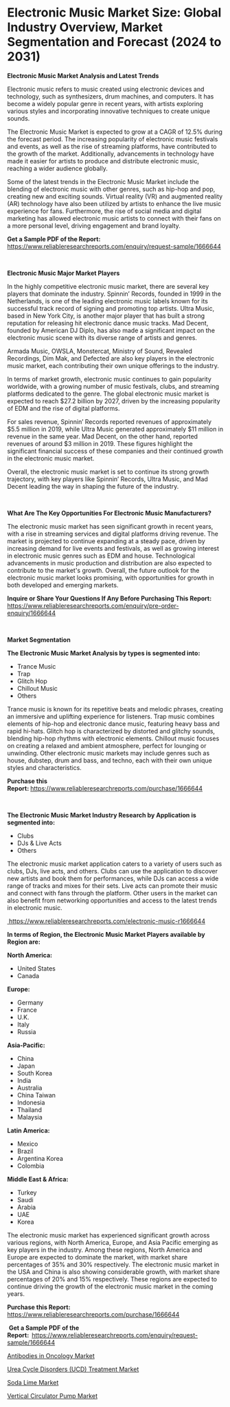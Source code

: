 <p><h1>Electronic Music Market Size: Global Industry Overview, Market Segmentation and Forecast (2024 to 2031)</h1></p><p><strong>Electronic Music Market Analysis and Latest Trends</strong></p>
<p><p>Electronic music refers to music created using electronic devices and technology, such as synthesizers, drum machines, and computers. It has become a widely popular genre in recent years, with artists exploring various styles and incorporating innovative techniques to create unique sounds.</p><p>The Electronic Music Market is expected to grow at a CAGR of 12.5% during the forecast period. The increasing popularity of electronic music festivals and events, as well as the rise of streaming platforms, have contributed to the growth of the market. Additionally, advancements in technology have made it easier for artists to produce and distribute electronic music, reaching a wider audience globally.</p><p>Some of the latest trends in the Electronic Music Market include the blending of electronic music with other genres, such as hip-hop and pop, creating new and exciting sounds. Virtual reality (VR) and augmented reality (AR) technology have also been utilized by artists to enhance the live music experience for fans. Furthermore, the rise of social media and digital marketing has allowed electronic music artists to connect with their fans on a more personal level, driving engagement and brand loyalty.</p></p>
<p><strong>Get a Sample PDF of the Report:&nbsp;</strong> <a href="https://www.reliableresearchreports.com/enquiry/request-sample/1666644">https://www.reliableresearchreports.com/enquiry/request-sample/1666644</a></p>
<p>&nbsp;</p>
<p><strong>Electronic Music Major Market Players</strong></p>
<p><p>In the highly competitive electronic music market, there are several key players that dominate the industry. Spinnin’ Records, founded in 1999 in the Netherlands, is one of the leading electronic music labels known for its successful track record of signing and promoting top artists. Ultra Music, based in New York City, is another major player that has built a strong reputation for releasing hit electronic dance music tracks. Mad Decent, founded by American DJ Diplo, has also made a significant impact on the electronic music scene with its diverse range of artists and genres.</p><p>Armada Music, OWSLA, Monstercat, Ministry of Sound, Revealed Recordings, Dim Mak, and Defected are also key players in the electronic music market, each contributing their own unique offerings to the industry.</p><p>In terms of market growth, electronic music continues to gain popularity worldwide, with a growing number of music festivals, clubs, and streaming platforms dedicated to the genre. The global electronic music market is expected to reach $27.2 billion by 2027, driven by the increasing popularity of EDM and the rise of digital platforms.</p><p>For sales revenue, Spinnin’ Records reported revenues of approximately $5.5 million in 2019, while Ultra Music generated approximately $11 million in revenue in the same year. Mad Decent, on the other hand, reported revenues of around $3 million in 2019. These figures highlight the significant financial success of these companies and their continued growth in the electronic music market.</p><p>Overall, the electronic music market is set to continue its strong growth trajectory, with key players like Spinnin’ Records, Ultra Music, and Mad Decent leading the way in shaping the future of the industry.</p></p>
<p>&nbsp;</p>
<p><strong>What Are The Key Opportunities For Electronic Music Manufacturers?</strong></p>
<p><p>The electronic music market has seen significant growth in recent years, with a rise in streaming services and digital platforms driving revenue. The market is projected to continue expanding at a steady pace, driven by increasing demand for live events and festivals, as well as growing interest in electronic music genres such as EDM and house. Technological advancements in music production and distribution are also expected to contribute to the market's growth. Overall, the future outlook for the electronic music market looks promising, with opportunities for growth in both developed and emerging markets.</p></p>
<p><strong>Inquire or Share Your Questions If Any Before Purchasing This Report:</strong> <a href="https://www.reliableresearchreports.com/enquiry/pre-order-enquiry/1666644">https://www.reliableresearchreports.com/enquiry/pre-order-enquiry/1666644</a></p>
<p>&nbsp;</p>
<p><strong>Market Segmentation</strong></p>
<p><strong>The Electronic Music Market Analysis by types is segmented into:</strong></p>
<p><ul><li>Trance Music</li><li>Trap</li><li>Glitch Hop</li><li>Chillout Music</li><li>Others</li></ul></p>
<p><p>Trance music is known for its repetitive beats and melodic phrases, creating an immersive and uplifting experience for listeners. Trap music combines elements of hip-hop and electronic dance music, featuring heavy bass and rapid hi-hats. Glitch hop is characterized by distorted and glitchy sounds, blending hip-hop rhythms with electronic elements. Chillout music focuses on creating a relaxed and ambient atmosphere, perfect for lounging or unwinding. Other electronic music markets may include genres such as house, dubstep, drum and bass, and techno, each with their own unique styles and characteristics.</p></p>
<p><strong>Purchase this Report:&nbsp;</strong><a href="https://www.reliableresearchreports.com/purchase/1666644">https://www.reliableresearchreports.com/purchase/1666644</a></p>
<p>&nbsp;</p>
<p><strong>The Electronic Music Market Industry Research by Application is segmented into:</strong></p>
<p><ul><li>Clubs</li><li>DJs & Live Acts</li><li>Others</li></ul></p>
<p><p>The electronic music market application caters to a variety of users such as clubs, DJs, live acts, and others. Clubs can use the application to discover new artists and book them for performances, while DJs can access a wide range of tracks and mixes for their sets. Live acts can promote their music and connect with fans through the platform. Other users in the market can also benefit from networking opportunities and access to the latest trends in electronic music.</p></p>
<p><a href="https://www.reliableresearchreports.com/electronic-music-r1666644">&nbsp;https://www.reliableresearchreports.com/electronic-music-r1666644</a></p>
<p><strong>In terms of Region, the Electronic Music Market Players available by Region are:</strong></p>
<p>
    <p> <strong> North America: </strong>
        <ul>
            <li>United States</li>
            <li>Canada</li>
        </ul>
        </p> 
    <p> <strong> Europe: </strong>
        <ul>
            <li>Germany</li>
            <li>France</li>
            <li>U.K.</li>
            <li>Italy</li>
            <li>Russia</li>
        </ul>
        </p> 
    <p> <strong> Asia-Pacific: </strong>
        <ul>
            <li>China</li>
            <li>Japan</li>
            <li>South Korea</li>
            <li>India</li>
            <li>Australia</li>
            <li>China Taiwan</li>
            <li>Indonesia</li>
            <li>Thailand</li>
            <li>Malaysia</li>
        </ul>
        </p> 
    <p> <strong> Latin America: </strong>
        <ul>
            <li>Mexico</li>
            <li>Brazil</li>
            <li>Argentina Korea</li>
            <li>Colombia</li>
        </ul>
        </p> 
    <p> <strong> Middle East & Africa: </strong>
        <ul>
            <li>Turkey</li>
            <li>Saudi</li>
            <li>Arabia</li>
            <li>UAE</li>
            <li>Korea</li>
        </ul>
    </p>
    </p>
<p><p>The electronic music market has experienced significant growth across various regions, with North America, Europe, and Asia Pacific emerging as key players in the industry. Among these regions, North America and Europe are expected to dominate the market, with market share percentages of 35% and 30% respectively. The electronic music market in the USA and China is also showing considerable growth, with market share percentages of 20% and 15% respectively. These regions are expected to continue driving the growth of the electronic music market in the coming years.</p></p>
<p><strong>Purchase this Report: </strong><a href="https://www.reliableresearchreports.com/purchase/1666644">https://www.reliableresearchreports.com/purchase/1666644</a></p>
<p>&nbsp;<strong>Get a Sample PDF of the Report:&nbsp;&nbsp;</strong><a href="https://www.reliableresearchreports.com/enquiry/request-sample/1666644">https://www.reliableresearchreports.com/enquiry/request-sample/1666644</a></p>
<p><strong></strong></p>
<p><p><a href="https://github.com/Gilanghao0/Market-Research-Report-List-1/blob/main/antibodies-in-oncology-market.md">Antibodies in Oncology Market</a></p><p><a href="https://github.com/lukmanduiky01/Market-Research-Report-List-1/blob/main/urea-cycle-disorders-ucd-treatment-market.md">Urea Cycle Disorders (UCD) Treatment Market</a></p><p><a href="https://www.linkedin.com/pulse/soda-lime-market-size-share-amp-trends-analysis-report-material-ldygc?trackingId=S7G1FUSzENaH2MRhd6e8eQ%3D%3D">Soda Lime Market</a></p><p><a href="https://www.linkedin.com/pulse/global-vertical-circulator-pump-market-trends-insights-growth-gkqnf?trackingId=UxNbnAFFWE82jp0TSGzD8Q%3D%3D">Vertical Circulator Pump Market</a></p></p>